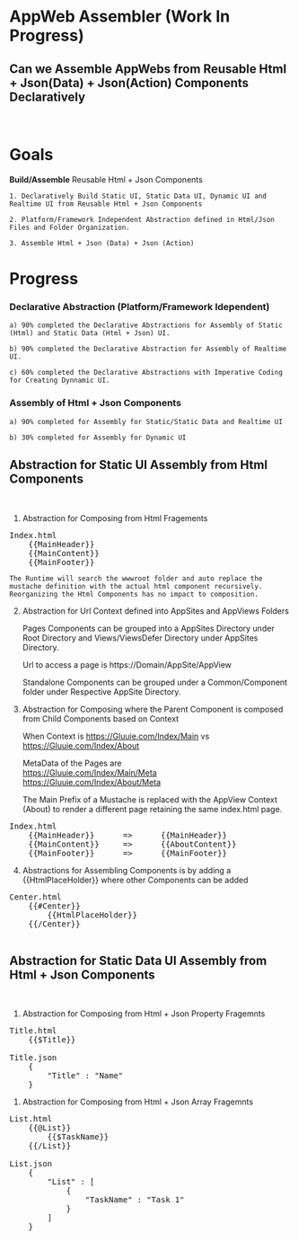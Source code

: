 # AppWeb Assembler (Work In Progress)

## Can we **Assemble AppWebs** from Reusable Html + Json(Data) + Json(Action) Components Declaratively

<br/>

# Goals

**Build/Assemble** Reusable Html + Json Components

    1. Declaratively Build Static UI, Static Data UI, Dynamic UI and Realtime UI from Reusable Html + Json Components

    2. Platform/Framework Independent Abstraction defined in Html/Json Files and Folder Organization.

    3. Assemble Html + Json (Data) + Json (Action) 

# Progress

### **Declarative Abstraction** (Platform/Framework Idependent)

    a) 90% completed the Declarative Abstractions for Assembly of Static (Html) and Static Data (Html + Json) UI.

    b) 90% completed the Declarative Abstraction for Assembly of Realtime UI.

    c) 60% completed the Declarative Abstractions with Imperative Coding for Creating Dynnamic UI.

### **Assembly** of Html + Json Components

    a) 90% completed for Assembly for Static/Static Data and Realtime UI

    b) 30% completed for Assembly for Dynamic UI

## Abstraction for Static UI Assembly from Html Components

<br/>

1. Abstraction for Composing from Html Fragements

<pre>
Index.html
    {{MainHeader}}    
    {{MainContent}}
    {{MainFooter}}
</pre>

    The Runtime will search the wwwroot folder and auto replace the mustache definition with the actual html component recursively. Reorganizing the Html Components has no impact to composition.

2. Abstraction for Url Context defined into AppSites and AppViews Folders

    Pages Components can be grouped into a AppSites Directory under Root Directory and Views/ViewsDefer Directory under AppSites Directory.

    Url to access a page is https://Domain/AppSite/AppView

    Standalone Components can be grouped under a Common/Component folder under Respective AppSite Directory.

3. Abstraction for Composing where the Parent Component is composed from Child Components based on Context

    When Context is https://Gluuie.com/Index/Main vs https://Gluuie.com/Index/About

    MetaData of the Pages are    
    https://Gluuie.com/Index/Main/Meta    
    https://Gluuie.com/Index/About/Meta

    The Main Prefix of a Mustache is replaced with the AppView Context (About) to render a different page retaining the same index.html page.

<pre>
Index.html
    {{MainHeader}}      =>      {{MainHeader}}
    {{MainContent}}     =>      {{AboutContent}} 
    {{MainFooter}}      =>      {{MainFooter}}
</pre>

4. Abstractions for Assembling Components is by adding a {{HtmlPlaceHolder}} where other Components can be added

<pre>
Center.html
    {{#Center}}      
        {{HtmlPlaceHolder}}
    {{/Center}}      

</pre>

## Abstraction for Static Data UI Assembly from Html + Json Components

<br/>

1. Abstraction for Composing from Html + Json Property Fragemnts

<pre>
Title.html
    {{$Title}}

Title.json
    {
        "Title" : "Name"
    }
</pre>

1. Abstraction for Composing from Html + Json Array Fragemnts

<pre>
List.html
    {{@List}}
        {{$TaskName}}
    {{/List}}

List.json
    {
        "List" : [
            {
                "TaskName" : "Task 1"
            }
        ]
    }
</pre>

